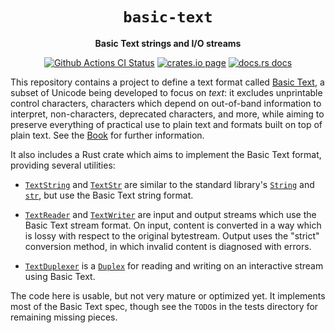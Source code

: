 <div align="center">
  <h1><code>basic-text</code></h1>

  <p>
    <strong>Basic Text strings and I/O streams</strong>
  </p>

  <p>
    <a href="https://github.com/sunfishcode/basic-text/actions?query=workflow%3ACI"><img src="https://github.com/sunfishcode/basic-text/workflows/CI/badge.svg" alt="Github Actions CI Status" /></a>
    <a href="https://crates.io/crates/basic-text"><img src="https://img.shields.io/crates/v/basic-text.svg" alt="crates.io page" /></a>
    <a href="https://docs.rs/basic-text"><img src="https://docs.rs/basic-text/badge.svg" alt="docs.rs docs" /></a>
  </p>
</div>

This repository contains a project to define a text format called [Basic Text],
a subset of Unicode being developed to focus on *text*: it excludes unprintable
control characters, characters which depend on out-of-band information to
interpret, non-characters, deprecated characters, and more, while aiming to
preserve everything of practical use to plain text and formats built on top of
plain text. See the [Book] for further information.

It also includes a Rust crate which aims to implement the Basic Text format,
providing several utilities:

 - [`TextString`] and [`TextStr`] are similar to the standard library's [`String`]
   and [`str`], but use the Basic Text string format.

 - [`TextReader`] and [`TextWriter`] are input and output streams which use the
   Basic Text stream format. On input, content is converted in a way which is
   lossy with respect to the original bytestream. Output uses the "strict"
   conversion method, in which invalid content is diagnosed with errors.

 - [`TextDuplexer`] is a [`Duplex`] for reading and writing on an interactive
   stream using Basic Text.

The code here is usable, but not very mature or optimized yet. It implements
most of the Basic Text spec, though see the `TODO`s in the tests directory for
remaining missing pieces.

[`TextString`]: https://docs.rs/basic-text/latest/basic_text/struct.TextString.html
[`TextStr`]: https://docs.rs/basic-text/latest/basic_text/struct.TextStr.html
[`TextReader`]: https://docs.rs/basic-text/latest/basic_text/struct.TextReader.html
[`TextWriter`]: https://docs.rs/basic-text/latest/basic_text/struct.TextWriter.html
[`TextDuplexer`]: https://docs.rs/basic-text/latest/basic_text/struct.TextDuplexer.html
[`str`]: https://doc.rust-lang.org/std/primitive.str.html
[`String`]: https://doc.rust-lang.org/std/string/struct.String.html
[`Duplex`]: https://docs.rs/duplex/latest/duplex/trait.Duplex.html
[Basic Text]: docs/BasicText.md
[Book]: https://basic-text.sunfishcode.online
